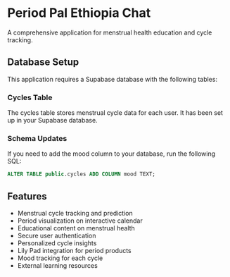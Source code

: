 
# Period Pal Ethiopia Chat

A comprehensive application for menstrual health education and cycle tracking.

## Database Setup

This application requires a Supabase database with the following tables:

### Cycles Table

The cycles table stores menstrual cycle data for each user. It has been set up in your Supabase database.

### Schema Updates

If you need to add the mood column to your database, run the following SQL:

```sql
ALTER TABLE public.cycles ADD COLUMN mood TEXT;
```

## Features

- Menstrual cycle tracking and prediction
- Period visualization on interactive calendar
- Educational content on menstrual health
- Secure user authentication
- Personalized cycle insights
- Lily Pad integration for period products
- Mood tracking for each cycle
- External learning resources
